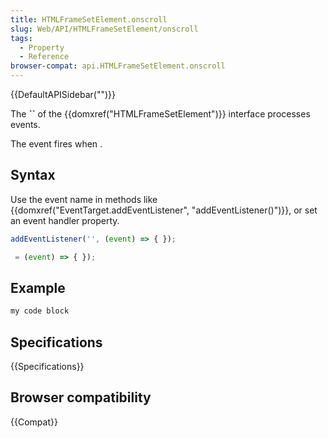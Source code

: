 ```yaml
---
title: HTMLFrameSetElement.onscroll
slug: Web/API/HTMLFrameSetElement/onscroll
tags:
  - Property
  - Reference
browser-compat: api.HTMLFrameSetElement.onscroll
---
```

{{DefaultAPISidebar("")}}

The **``** of the {{domxref("HTMLFrameSetElement")}} interface processes  events.

The  event fires when .

## Syntax

Use the event name in methods like {{domxref("EventTarget.addEventListener", "addEventListener()")}}, or set an event handler property.

```js
addEventListener('', (event) => { });

 = (event) => { });
```

## Example

```js
my code block
```

## Specifications

{{Specifications}}

## Browser compatibility

{{Compat}}

